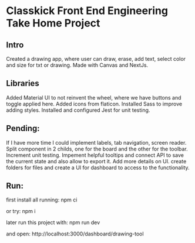 # Classkick Front End Engineering Take Home Project

## Intro
Created a drawing app, where user can draw, erase, add text, select color and size for txt or drawing.
Made with Canvas and NextJs.

## Libraries
Added Material UI to not reinvent the wheel, where we have buttons and toggle applied here.
Added icons from flaticon.
Installed Sass to improve adding styles.
Installed and configured Jest for unit testing.

## Pending:
If I have more time I could implement labels, tab navigation, screen reader.
Split component in 2 childs, one for the board and the other for the toolbar.
Increment unit testing.
Impement helpful tooltips and connect API to save the current state and also allow to export it.
Add more details on UI.
create folders for files and create a UI for dashboard to access to the functionality.

## Run:
first install all running:
npm ci

or try:
npm i

later run this project with:
npm run dev

and open:
http://localhost:3000/dashboard/drawing-tool



